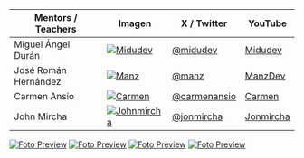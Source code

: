 | Mentors / Teachers   | Imagen                            | X / Twitter                                     | YouTube                                               |
| -------------------- | --------------------------------- | ----------------------------------------------- | ----------------------------------------------------- |
| Miguel Ángel Durán   | [![Midudev](teachers/midu.avif)](https://github.com/midudev)    | [@midudev](https://x.com/midudev)         | [Midudev](https://www.youtube.com/@midudev)          |
| José Román Hernández | [![Manz](teachers/manz.avif)](https://github.com/manzdev)       | [@manz](https://x.com/Manz)               | [ManzDev](https://www.youtube.com/@ManzDev)          |
| Carmen Ansio         | [![Carmen](teachers/carmen.avif)](https://github.com/carmenansio)   | [@carmenansio](https://x.com/carmenansio) | [Carmen](https://www.youtube.com/@CarmenAnsio) |
| John Mircha          | [![Johnmircha](teachers/john.avif)](https://github.com/jonmircha) | [@jonmircha](https://x.com/jonmircha)           | [Jonmircha](https://www.youtube.com/jonmircha)       |


[![Foto Preview](fotos/701-800.avif)](https://20essentials.github.io/701-800/)
[![Foto Preview](fotos/601-700.avif)](https://20essentials.github.io/601-700/)
[![Foto Preview](fotos/501-600.avif)](https://20essentials.github.io/501-600/)
[![Foto Preview](fotos/301-400.avif)](https://20essentials.github.io/301-400/)

<!-- [![Foto Preview](fotos/401-500.avif)](https://20essentials.github.io/401-500/) -->
<!-- [![Foto Preview](fotos/201-300.avif)](https://20essentials.github.io/201-300/) -->
<!-- [![Foto Preview](fotos/101-200.avif)](https://20essentials.github.io/101-200/)
[![Foto Preview](fotos/001-100.avif)](https://20essentials.github.io/001-100/) -->
